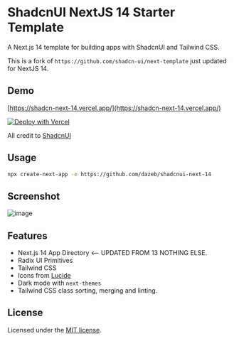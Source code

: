 # ShadcnUI NextJS 14 Starter Template

A Next.js 14 template for building apps with ShadcnUI and Tailwind CSS.

This is a fork of `https://github.com/shadcn-ui/next-template` just updated for NextJS 14.

## Demo  
[https://shadcn-next-14.vercel.app/](https://shadcn-next-14.vercel.app/)  

[![Deploy with Vercel](https://vercel.com/button)](https://vercel.com/new/clone?repository-url=https://github.com/dazeb/shadcnui-next-14) 

All credit to [ShadcnUI](https://ui.shadcn.com/)

## Usage

```bash
npx create-next-app -e https://github.com/dazeb/shadcnui-next-14
```
## Screenshot

![image](https://github.com/user-attachments/assets/6817f61d-4507-4edd-8dc0-78a4b3f5d6a7)


## Features

- Next.js 14 App Directory <-- UPDATED FROM 13 NOTHING ELSE.
- Radix UI Primitives
- Tailwind CSS
- Icons from [Lucide](https://lucide.dev)
- Dark mode with `next-themes`
- Tailwind CSS class sorting, merging and linting.

## License

Licensed under the [MIT license](https://github.com/shadcn/ui/blob/main/LICENSE.md).
